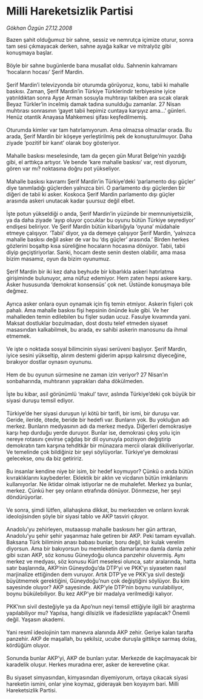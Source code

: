 # Milli Hareketsizlik Partisi

*Gökhan Özgün 27.12.2008*

<div class="taraf_structure_2col_1zq">
<div class="margen_n">



 <p>Bazen şahit olduğumuz bir sahne, sessiz ve nemrutça içimize oturur, sonra tam sesi çıkmayacak derken, sahne ayağa kalkar ve mitralyöz gibi konuşmaya başlar. <br/><br/>Böyle bir sahne bugünlerde bana musallat oldu. Sahnenin kahramanı ‘hocaların hocası’ Şerif Mardin. <br/><br/>Şerif Mardin’i televizyonda bir oturumda görüyoruz, konu, tabii ki mahalle baskısı. Zaman, Şerif Mardin’in Türkiye Türklerindir terbiyesine iyice yatırıldıktan sonra Ayşe Arman sosuyla muhtırayı takiben ara sıcak olarak Beyaz Türkler’in incelmiş damak tadına sunulduğu zamanlar. 27 Nisan muhtırası sonrasının ‘gayet tabii hepimiz cuntaya karşıyız ama...’ günleri. Henüz otantik Anayasa Mahkemesi şifası keşfedilmemiş. <br/><br/>Oturumda kimler var tam hatırlamıyorum. Ama olmazsa olmazlar orada. Bu arada, Şerif Mardin bir köşeye yerleştirilmiş pek de konuşturulmuyor. Daha ziyade ‘pozitif bir kanıt’ olarak boy gösteriyor.<br/><br/>Mahalle baskısı meselesinde, tam da geçen gün Murat Belge’nin yazdığı gibi, el arttıkça artıyor. Ve bende ‘kare mahalle baskısı’ var, rest diyorum, gören var mı? noktasına doğru pot yükseliyor. <br/><br/>Mahalle baskısı kavramı Şerif Mardin’in Türkiye’deki ‘parlamento dışı güçler’ diye tanımladığı güçlerden yalnızca biri. O parlamento dışı güçlerden bir diğeri de tabii ki asker. Koskoca Şerif Mardin parlamento dışı güçler arasında askeri unutacak kadar şuursuz değil elbet. <br/><br/>İşte potun yükseldiği o anda, Şerif Mardin’in yüzünde bir memnuniyetsizlik, ya da daha ziyade ‘ayıp oluyor çocuklar bu oyunu bütün Türkiye seyrediyor’ endişesi beliriyor. Ve Şerif Mardin bütün kibarlığıyla ‘oyuna’ müdahale etmeye çalışıyor. ‘Tabii’ diyor, ya da demeye çalışıyor Şerif Mardin, ‘yalnızca mahalle baskısı değil asker de var bu ‘dış güçler’ arasında.’ Birden herkes gözlerini boşaltıp kısa süreliğine hocaların hocasına dönüyor. Tabii, tabii diyip geçiştiriyorlar. Sanki, hocam deste senin desten olabilir, ama masa bizim masamız, oyun da bizim oyunumuz. <br/><br/>Şerif Mardin bir iki kez daha beyhude bir kibarlıkla askeri hatırlatma girişiminde bulunuyor, ama nüfuz edemiyor. Hem zaten hepsi askere karşı. Asker hususunda ‘demokrat konsensüs’ çok net. Üstünde konuşmaya bile değmez. <br/><br/>Ayrıca asker onlara oyun oynamak için fiş temin etmiyor. Askerin fişleri çok pahalı. Ama mahalle baskısı fişi hepsinin önünde kule gibi. Ve her mahalleden temin edilebilen bu fişler sudan ucuz. Fasulye kıvamında yani. Maksat dostluklar bozulmadan, dost dostu telef etmeden siyaset masasından kalkabilmek, bu arada, ev sahibi askerin manosunu da ihmal etmemek. <br/><br/>Ve işte o noktada sosyal bilimcinin siyasi serüveni başlıyor. Şerif Mardin, iyice sesini yükseltip, alırım destemi giderim apışıp kalırsınız diyeceğine, bırakıyor dostlar oynasın oyununu. <br/><br/>Hem de bu oyunun sürmesine ne zaman izin veriyor? 27 Nisan’ın sonbaharında, muhtıranın yaprakları daha dökülmeden. <br/><br/>İşte bu kibar, asil görünümlü ‘makul’ tavır, aslında Türkiye’deki çok büyük bir siyasi duruşu temsil ediyor. <br/><br/>Türkiye’de her siyasi duruşun iyi kötü bir tarifi, bir ismi, bir duruşu var. Geride, ileride, ötede, beride bir hedefi var. Bunların yok. Bu yokluğun adı merkez. Bunların medyasının adı da merkez medya. Diğerleri demokrasiye karşı hep durduğu yerde duruyor. Bunlar ise, demokrasi çıkış yolu için nereye rotasını çevirse çağdaş bir dil oyunuyla pozisyon değiştirip demokratın tam karşına tehditkâr bir münazara mercii olarak dikiliveriyorlar. Ve temelinde çok bildiğiniz bir şeyi söylüyorlar. Türkiye’ye demokrasi gelecekse, onu da biz getiririz. <br/><br/>Bu insanlar kendine niye bir isim, bir hedef koymuyor? Çünkü o anda bütün kıvraklıklarını kaybederler. Eklektik bir aklın ve vicdanın bütün imkânlarını kullanıyorlar. Ne iktidar olmak istiyorlar ne de muhalefet. Merkez ya bunlar, merkez. Çünkü her şey onların etrafında dönüyor. Dönmezse, her şeyi döndürüyorlar. <br/><br/>Ve sonra, şimdi lütfen, allahaşkına dikkat, bu merkezden ve onların kıvrak ideolojisinden şöyle bir siyasi tablo ve AKP tasviri çıkıyor. <br/><br/>Anadolu’yu zehirleyen, mutaassıp mahalle baskısını her gün arttıran, Anadolu’yu şehir şehir yaşanmaz hale getiren bir AKP. Peki tamam eyvallah. Baksana Türk biliminin anası babası bunlar, boru değil, bir kulak verelim diyorsun. Ama bir bakıyorsun bu memleketin damarlarına damla damla zehir gibi sızan AKP, söz konusu Güneydoğu olunca panzehir oluvermiş. Aynı merkez ve medyası, söz konusu Kürt meselesi olunca, satır aralarında, hatta satır başlarında, AKP’nin Güneydoğu’da DTP’yi ve PKK’yı siyaseten nasıl marjinalize ettiğinden dem vuruyor. Artık DTP’ye ve PKK’ya sivil desteği büyütmemek gerektiğini, Güneydoğu’nun çok değiştiğini söylüyor. Bu kim sayesinde oluyor? AKP sayesinde. AKP’yle DTP’nin boynu vurulabiliyor, boynu bükülebiliyor. Bu kez AKP’ye bir madalya verilmediği kalıyor. <br/><br/>PKK’nın sivil desteğiyle ya da Apo’nun neyi temsil ettiğiyle ilgili bir araştırma yapılabiliyor mu? Yapılsa, hangi dilsizlik ve ifadesizlikte yapılacak? Önemli değil. Yaşasın akademi. <br/><br/>Yani resmî ideolojinin tam manevra alanında AKP zehir. Geriye kalan tarafta panzehir. AKP de maşallah, bu şekilsiz, ucube duruşla gittikçe sarmaş dolaş, kördüğüm oluyor. <br/><br/>Sonunda bunlar AKP’yi, AKP de bunları yutar. Merkezde de kaçılmayacak bir karadelik oluşur. Herkes muradına erer, asker de kerevetine çıkar. <br/><br/>Bu siyaset simyasından, kimyasından diyemiyorum, ortaya çıkacak siyasi hareketin ismini, onlar yine koymaz, giderayak ben koyayım bari. Milli Hareketsizlik Partisi.</p>

<br/>


<div id="taraf_not">
</div>

</div>


</div>
